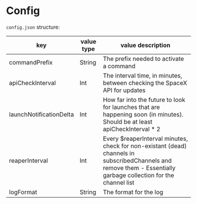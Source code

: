 # Config

`config.json` structure:

key | value type | value description
-|-|-
commandPrefix|String|The prefix needed to activate a command
apiCheckInterval|Int|The interval time, in minutes, between checking the SpaceX API for updates
launchNotificationDelta|Int|How far into the future to look for launches that are happening soon (in minutes). Should be at least apiCheckInterval * 2
reaperInterval|Int|Every $reaperInterval minutes, check for non-existant (dead) channels in subscribedChannels and remove them - Essentially garbage collection for the channel list
logFormat|String|The format for the log
